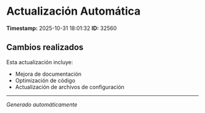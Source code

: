 # Actualización Automática

**Timestamp:** 2025-10-31 18:01:32
**ID:** 32560

## Cambios realizados

Esta actualización incluye:
- Mejora de documentación
- Optimización de código
- Actualización de archivos de configuración

---
*Generado automáticamente*

